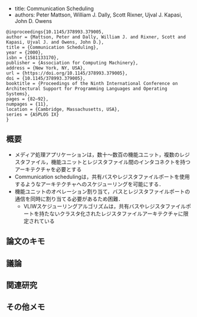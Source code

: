 
- title: Communication Scheduling
- authors: Peter Mattson, William J. Dally, Scott Rixner, Ujval J. Kapasi, John D. Owens

```
@inproceedings{10.1145/378993.379005,
author = {Mattson, Peter and Dally, William J. and Rixner, Scott and Kapasi, Ujval J. and Owens, John D.},
title = {Communication Scheduling},
year = {2000},
isbn = {1581133170},
publisher = {Association for Computing Machinery},
address = {New York, NY, USA},
url = {https://doi.org/10.1145/378993.379005},
doi = {10.1145/378993.379005},
booktitle = {Proceedings of the Ninth International Conference on Architectural Support for Programming Languages and Operating Systems},
pages = {82–92},
numpages = {11},
location = {Cambridge, Massachusetts, USA},
series = {ASPLOS IX}
}
```

## 概要

- メディア処理アプリケーションは，数十〜数百の機能ユニット，複数のレジスタファイル，機能ユニットとレジスタファイル間のインタコネクトを持つアーキテクチャを必要とする
- Communication schedulingは，共有バスやレジスタファイルポートを使用するようなアーキテクチャへのスケジューリングを可能にする．
- 機能ユニットのオペレーション割り当て，バスとレジスタファイルポートの通信を同時に割り当てる必要があるため困難．
  - VLIWスケジューリングアルゴリズムは，共有バスやレジスタファイルポートを持たないクラスタ化されたレジスタファイルアーキテクチャに限定されている

## 論文のキモ

## 議論

## 関連研究

## その他メモ

